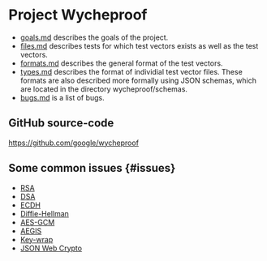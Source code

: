 # Project Wycheproof

<!-- a list of links to the documentation -->

*   [goals.md](goals.md) describes the goals of the project.
*   [files.md](files.md) describes tests for which test vectors exists as well
    as the test vectors.
*   [formats.md](formats.md) describes the general format of the test vectors.
*   [types.md](types.md) describes the format of individial test vector files.
    These formats are also described more formally using JSON schemas, which are
    located in the directory wycheproof/schemas.
*   [bugs.md](bugs.md) is a list of bugs.

## GitHub source-code

https://github.com/google/wycheproof

## Some common issues {#issues}

*   [RSA](rsa.md)
*   [DSA](dsa.md)
*   [ECDH](ecdh.md)
*   [Diffie-Hellman](dh.md)
*   [AES-GCM](aesgcm.md)
*   [AEGIS](aegis.md)
*   [Key-wrap](key_wrap.md)
*   [JSON Web Crypto](json_web_crypto.md)
